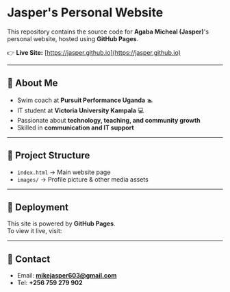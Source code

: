 # Jasper's Personal Website

This repository contains the source code for **Agaba Micheal (Jasper)**'s personal website, hosted using **GitHub Pages**.  

👉 **Live Site:** [https://jasper.github.io](https://jasper.github.io)

---

## 👨 About Me
- Swim coach at **Pursuit Performance Uganda** 🏊  
- IT student at **Victoria University Kampala** 💻  
- Passionate about **technology, teaching, and community growth**  
- Skilled in **communication and IT support**  

---

## 📂 Project Structure
- `index.html` → Main website page  
- `images/` → Profile picture & other media assets  

---

## 🚀 Deployment
This site is powered by **GitHub Pages**.  
To view it live, visit:  

---

## 📧 Contact
- Email: **mikejasper603@gmail.com**  
- Tel: **+256 759 279 902**
